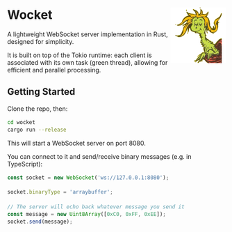 # <img align="right" src="wocket.png" title="Wocket in My Pocket"> Wocket

A lightweight WebSocket server implementation in Rust, designed for simplicity.

It is built on top of the Tokio runtime: each client is associated with its own task (green thread), allowing for efficient and parallel processing.

## Getting Started

Clone the repo, then:

```sh
cd wocket
cargo run --release
```

This will start a WebSocket server on port 8080.

You can connect to it and send/receive binary messages (e.g. in TypeScript):

```ts
const socket = new WebSocket('ws://127.0.0.1:8080');

socket.binaryType = 'arraybuffer';

// The server will echo back whatever message you send it
const message = new Uint8Array([0xC0, 0xFF, 0xEE]);
socket.send(message);
```
